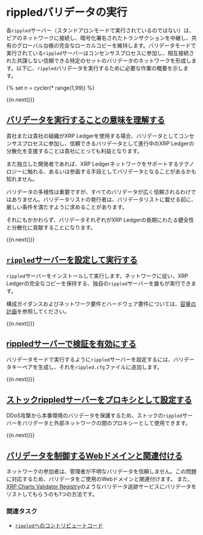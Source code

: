 # rippledバリデータの実行

各`rippled`サーバー（スタンドアロンモードで実行されているのではない）は、ピアのネットワークに接続し、暗号化署名されたトランザクションを中継し、共有のグローバル台帳の完全なローカルコピーを維持します。バリデータモードで実行されている`rippled`サーバーはコンセンサスプロセスに参加し、相互接続された共謀しない信頼できる特定のセットのバリデータのネットワークを形成します。以下に、`rippled`バリデータを実行するために必要な作業の概要を示します。

<!-- USE_CASE_STEPS_START -->
{% set n = cycler(* range(1,99)) %}

<span class="use-case-step-num">{{n.next()}}</span>
<!-- <span class="use-case-step-length">(1 hour)</span> -->
## [バリデータを実行することの意味を理解する](rippled-server-modes.html#バリデータを運用する理由)

貴社または貴社の組織がXRP Ledgerを使用する場合、バリデータとしてコンセンサスプロセスに参加し、信頼できるバリデータとして進行中のXRP Ledgerの分散化を支援することは貴社にとっても利益となります。

また独立した開発者であれば、XRP Ledgerネットワークをサポートするテクノロジーに触れる、あるいは参画する手段としてバリデータとなることがあるかも知れません。

バリデータの多様性は重要ですが、すべてのバリデータが広く信頼されるわけではありません。バリデータリストの発行者は、バリデータリストに載せる前に、厳しい条件を満たすように求めることがあります。

それにもかかわらず、バリデータそれぞれがXRP Ledgerの長期にわたる健全性と分散化に貢献することになります。


<span class="use-case-step-num">{{n.next()}}</span>
<!-- <span class="use-case-step-length">(1 hour)</span> -->
## [`rippled`サーバーを設定して実行する](manage-the-rippled-server.html)

`rippled`サーバーをインストールして実行します。ネットワークに従い、XRP Ledgerの完全なコピーを保持する、独自の`rippled`サーバーを誰もが実行できます。

構成ガイダンスおよびネットワーク要件とハードウェア要件については、[容量の計画](capacity-planning.html)を参照してください。


<span class="use-case-step-num">{{n.next()}}</span>
<!-- <span class="use-case-step-length">(1 hour)</span> -->
## [rippledサーバーで検証を有効にする](run-rippled-as-a-validator.html)

バリデータモードで実行するように`rippled`サーバーを設定するには、バリデータキーペアを生成し、それを`rippled.cfg`ファイルに追加します。


<span class="use-case-step-num">{{n.next()}}</span>
<!-- <span class="use-case-step-length">(1 hour)</span> -->
## [ストックrippledサーバーをプロキシとして設定する](run-rippled-as-a-validator.html#プロキシを使用した接続)

DDoS攻撃から本番環境のバリデータを保護するため、ストックの`rippled`サーバーをバリデータと外部ネットワークの間のプロキシーとして使用できます。


<span class="use-case-step-num">{{n.next()}}</span>
<!-- <span class="use-case-step-length">(1 hour)</span> -->
## [バリデータを制御するWebドメインと関連付ける](run-rippled-as-a-validator.html#6-provide-domain-verification)

ネットワークの参加者は、管理者が不明なバリデータを信頼しません。この問題に対応するため、バリデータをご使用のWebドメインと関連付けます。
また、[XRP Charts Validator Registry](https://xrpcharts.ripple.com/#/validators)のようなバリデータ追跡サービスにバリデータをリストしてもらうのも1つの方法です。


### 関連タスク

- [`rippled`へのコントリビュートコード](contribute-code-to-rippled.html)
